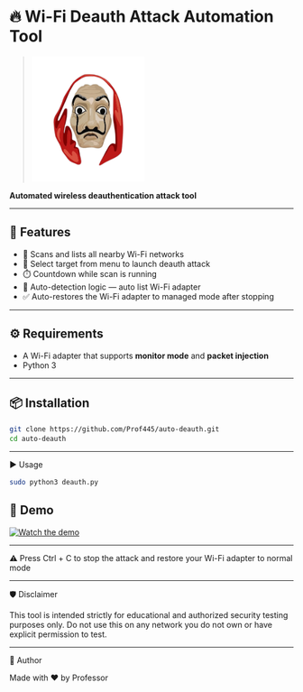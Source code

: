 # 🔥 Wi-Fi Deauth Attack Automation Tool


> <img src="assets/money-heist-banner.png" alt="Mask" width="200"/>
**Automated wireless deauthentication attack tool**

---

## 🚀 Features

- 📶 Scans and lists all nearby Wi-Fi networks
- 🎯 Select target from menu to launch deauth attack
- ⏱️ Countdown while scan is running
- 🧠 Auto-detection logic — auto list Wi-Fi adapter
- ✅ Auto-restores the Wi-Fi adapter to managed mode after stopping

---

## ⚙️ Requirements

- A Wi-Fi adapter that supports **monitor mode** and **packet injection**
- Python 3


---

## 📦 Installation

```bash
git clone https://github.com/Prof445/auto-deauth.git
cd auto-deauth
```
---

▶️ Usage

```bash
sudo python3 deauth.py
```

## 🎥 Demo

[![Watch the demo](assets/demo-thumbnail.png)](https://vimeo.com/1072874402?share=copy#t=0)

---

⚠️ Press Ctrl + C to stop the attack and restore your Wi-Fi adapter to normal mode

---

🛡️ Disclaimer

This tool is intended strictly for educational and authorized security testing purposes only.
Do not use this on any network you do not own or have explicit permission to test.

---

🧠 Author

Made with ❤️ by Professor
